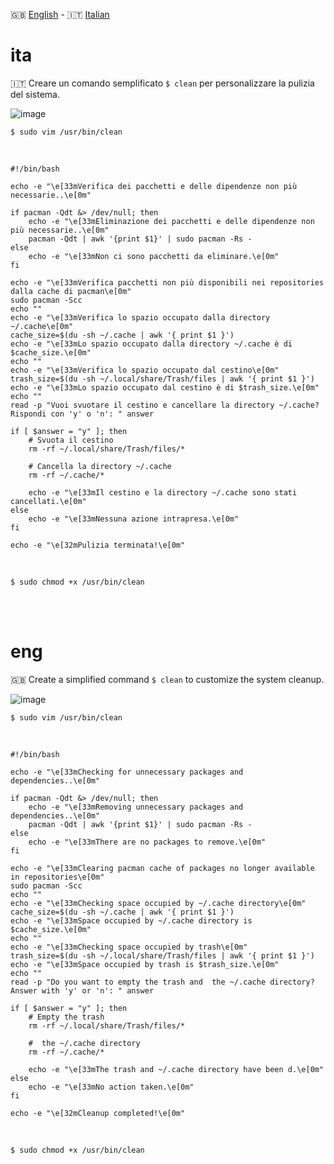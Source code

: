 🇬🇧 [English](#eng) - 🇮🇹 [Italian](#ita)


# ita

🇮🇹 Creare un comando semplificato `$ clean`  per personalizzare la pulizia del sistema.

![image](https://github.com/ArchItalia/site/assets/117321045/fff913e9-f5bb-40b6-bfec-7e0e78620bf2)




`$ sudo vim /usr/bin/clean`

<br>

```
#!/bin/bash

echo -e "\e[33mVerifica dei pacchetti e delle dipendenze non più necessarie..\e[0m"

if pacman -Qdt &> /dev/null; then
    echo -e "\e[33mEliminazione dei pacchetti e delle dipendenze non più necessarie..\e[0m"
    pacman -Qdt | awk '{print $1}' | sudo pacman -Rs -
else
    echo -e "\e[33mNon ci sono pacchetti da eliminare.\e[0m"
fi

echo -e "\e[33mVerifica pacchetti non più disponibili nei repositories dalla cache di pacman\e[0m"
sudo pacman -Scc 
echo ""
echo -e "\e[33mVerifica lo spazio occupato dalla directory ~/.cache\e[0m"
cache_size=$(du -sh ~/.cache | awk '{ print $1 }')
echo -e "\e[33mLo spazio occupato dalla directory ~/.cache è di $cache_size.\e[0m"
echo ""
echo -e "\e[33mVerifica lo spazio occupato dal cestino\e[0m"
trash_size=$(du -sh ~/.local/share/Trash/files | awk '{ print $1 }')
echo -e "\e[33mLo spazio occupato dal cestino è di $trash_size.\e[0m"
echo ""
read -p "Vuoi svuotare il cestino e cancellare la directory ~/.cache? Rispondi con 'y' o 'n': " answer

if [ $answer = "y" ]; then
    # Svuota il cestino
    rm -rf ~/.local/share/Trash/files/*

    # Cancella la directory ~/.cache
    rm -rf ~/.cache/*

    echo -e "\e[33mIl cestino e la directory ~/.cache sono stati cancellati.\e[0m"
else
    echo -e "\e[33mNessuna azione intrapresa.\e[0m"
fi

echo -e "\e[32mPulizia terminata!\e[0m"
```
<br>

`$ sudo chmod +x /usr/bin/clean`

<br><br>

# eng

🇬🇧 Create a simplified command `$ clean` to customize the system cleanup.

![image](https://github.com/ArchItalia/site/assets/117321045/fff913e9-f5bb-40b6-bfec-7e0e78620bf2)

`$ sudo vim /usr/bin/clean`

<br>

```
#!/bin/bash

echo -e "\e[33mChecking for unnecessary packages and dependencies..\e[0m"

if pacman -Qdt &> /dev/null; then
    echo -e "\e[33mRemoving unnecessary packages and dependencies..\e[0m"
    pacman -Qdt | awk '{print $1}' | sudo pacman -Rs -
else
    echo -e "\e[33mThere are no packages to remove.\e[0m"
fi

echo -e "\e[33mClearing pacman cache of packages no longer available in repositories\e[0m"
sudo pacman -Scc 
echo ""
echo -e "\e[33mChecking space occupied by ~/.cache directory\e[0m"
cache_size=$(du -sh ~/.cache | awk '{ print $1 }')
echo -e "\e[33mSpace occupied by ~/.cache directory is $cache_size.\e[0m"
echo ""
echo -e "\e[33mChecking space occupied by trash\e[0m"
trash_size=$(du -sh ~/.local/share/Trash/files | awk '{ print $1 }')
echo -e "\e[33mSpace occupied by trash is $trash_size.\e[0m"
echo ""
read -p "Do you want to empty the trash and  the ~/.cache directory? Answer with 'y' or 'n': " answer

if [ $answer = "y" ]; then
    # Empty the trash
    rm -rf ~/.local/share/Trash/files/*

    #  the ~/.cache directory
    rm -rf ~/.cache/*

    echo -e "\e[33mThe trash and ~/.cache directory have been d.\e[0m"
else
    echo -e "\e[33mNo action taken.\e[0m"
fi

echo -e "\e[32mCleanup completed!\e[0m"
```
<br>

`$ sudo chmod +x /usr/bin/clean`
